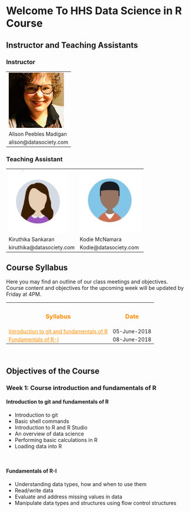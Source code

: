 <h1> Welcome To HHS Data Science in R Course </h1>
 
<h2>Instructor and Teaching Assistants</h2>
<h3>Instructor</h3>
<div>
<table>
<tr>
<td><img src="Alison.jpg"></td>
</tr>
<tr>
<td>Alison Peebles Madigan</td>
</tr>
<tr>
<td>alison@datasociety.com</td>
</tr>
</table>
</div>

<h3>Teaching Assistant</h3>
<div>
<table>
<tr>
<td><img src="Kiru.jpg"></td>
<td><img src="Kodie.jpg"></td>
</tr>
<tr>
<td>Kiruthika Sankaran</td>
<td>Kodie McNamara</td>
</tr>
<tr>
<td>kiruthika@datasociety.com</td>
<td>Kodie@datasociety.com</td>
</tr>

</table>	
</div>

<h2>Course Syllabus</h2>
Here you may find an outline of our class meetings and objectives.<br>
Course content and objectives for the upcoming week will be updated by Friday at 4PM.
<table>
  <tr>
    <th><h3><font color="FF8C00">Syllabus</font></h3></th>
	<th><h3><font color="FF8C00">Date</font></h3></th>
  </tr>
    
  <tr>
    <td><a href="#week-1-day-1" style="color: rgb(255,140,0)"><font color="FF8C00">Introduction to git and fundamentals of R</font></a></td>
	<td>05-June-2018</td>
  </tr>
  
  <tr>
    <td><a href="#week-1-day-2" style="color: rgb(255,140,0)"><font color="FF8C00">Fundamentals of R-I</font></a></td>
	<td>08-June-2018</td>
  </tr>
</table>
<br>


<h2>Objectives of the Course</h2>
<h3>Week 1: Course introduction and fundamentals of R</h3>

<p id="week-1-day-1">
<h4>Introduction to git and fundamentals of R</h4>

<ul>
  <li>Introduction to git</li>
  <li>Basic shell commands</li>
  <li>Introduction to R and R Studio</li>
  <li>An overview of data science</li>
  <li>Performing basic calculations in R</li>
  <li>Loading data into R</li>
</ul>
</p><br>

<p id="week-1-day-2">
<h4>Fundamentals of R-I</h4>
<ul>
  <li>Understanding data types, how and when to use them</li>
  <li>Read/write data</li>
  <li>Evaluate and address missing values in data</li>
  <li>Manipulate data types and structures using flow control structures</li>
</ul>
</p><br>